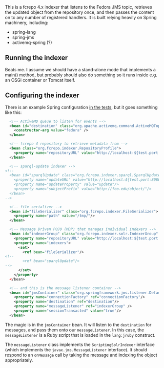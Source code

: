 This is a fcrepo 4.x indexer that listens to the Fedora JMS topic, retrieves the updated object from the repository once, and then passes the content on to any number of registered handlers.  It is built relying heavily on Spring machinery, including:

* spring-lang
* spring-jms
* activemq-spring (?)


## Running the indexer

Beats me. I assume we should have a stand-alone mode that implements a main() method, but probably should also do something so it runs inside e.g. an OSGi container or Tomcat itself.

## Configuring the indexer
There is an example Spring configuration [in the tests](https://github.com/futures/fcrepo-jms-indexer-solr/blob/master/src/test/resources/spring-test/solr-indexer.xml), but it goes something like this:

```xml
  <!-- ActiveMQ queue to listen for events -->
  <bean id="destination" class="org.apache.activemq.command.ActiveMQTopic">
    <constructor-arg value="fedora" />
  </bean>

  <!-- fcrepo 4 repository to retrieve metadata from -->
  <bean class="org.fcrepo.indexer.RepositoryProfile">
    <property name="repositoryURL" value="http://localhost:${test.port:8080}/rest" />
  </bean>

  <!-- sparql-update indexer -->
<!--
  <bean id="sparqlUpdate" class="org.fcrepo.indexer.sparql.SparqlUpdateIndexer">
    <property name="updateURL" value="http://localhost:${test.port:8080}/openrdf-sesame/test" />
    <property name="updateProperty" value="update"/>
    <property name="subjectPrefix" value="http://foo.edu/object/"/>
  </bean>
-->

  <!-- file serializer -->
  <bean id="fileSerializer" class="org.fcrepo.indexer.FileSerializer">
    <property name="path" value="/tmp/"/>
  </bean>

  <!-- Message Driven POJO (MDP) that manages individual indexers -->
  <bean id="indexerGroup" class="org.fcrepo.indexer.solr.IndexerGroup" />
    <property name="repositoryURL" value="http://localhost:${test.port:8080}/rest" />
    <property name="indexers">
      <set>
        <ref bean="fileSerializer"/>
<!--
        <ref bean="sparqlUpdate"/>
-->
      </set>
    </property>
  </bean>

  <!-- and this is the message listener container -->
  <bean id="jmsContainer" class="org.springframework.jms.listener.DefaultMessageListenerContainer">
    <property name="connectionFactory" ref="connectionFactory"/>
    <property name="destination" ref="destination"/>
    <property name="messageListener" ref="indexerGroup" />
    <property name="sessionTransacted" value="true"/>
  </bean>
```

The magic is in the ```jmsContainer``` bean. It will listen to the ```destination``` for messages, and pass them onto our ```messageListener```. In this case, the ```messageListener``` is a Ruby script that is loaded in the ```lang:jruby``` construct.

The ```messageListener``` class implements the ```ScriptingSolrIndexer``` interface (which implements the ```javax.jms.MessageListener``` interface). It should respond to an ```onMessage``` call by taking the message and indexing the object appropriately.


